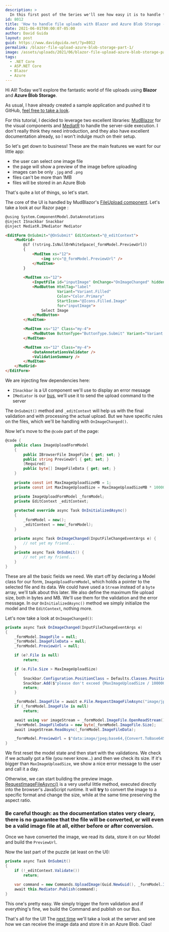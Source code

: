 ```yaml
---
description: >
  In this first post of the Series we'll see how easy it is to handle file uploads with Blazor and Azure Blob Storage in .NET!
id: 8012
title: 'How to handle file uploads with Blazor and Azure Blob Storage - part 1: the UI'
date: 2021-06-01T00:00:07-05:00
author: David Guida
layout: post
guid: https://www.davidguida.net/?p=8012
permalink: /blazor-file-upload-azure-blob-storage-part-1/
image: /assets/uploads/2021/06/blazor-file-upload-azure-blob-storage-part-1.jpg
tags:
  - .NET Core
  - ASP.NET Core
  - Blazor
  - Azure
---
```

Hi All! Today we'll explore the fantastic world of file uploads using **Blazor** and **Azure Blob Storage**.

As usual, I have already created a sample application and pushed it to GitHub, <a href="https://github.com/mizrael/BlazorImageUpload" target="_blank">feel free to take a look</a>.

For this tutorial, I decided to leverage two excellent libraries: <a href="https://mudblazor.com/" target="_blank">MudBlazor</a> for the visual components and <a href="https://github.com/jbogard/MediatR" target="_blank">MediatR</a> to handle the server-side execution. I don't really think they need introduction, and they also have excellent documentation already, so I won't indulge much on their setup.

So let's get down to business! These are the main features we want for our little app:
- the user can select one image file
- the page will show a preview of the image before uploading
- images can be only `.jpg` and `.png`
- files can't be more than 1MB
- files will be stored in an Azure Blob

That's quite a lot of things, so let's start.

The core of the UI is handled by MudBlazor's <a href="https://mudblazor.com/components/fileupload" target="_blank">FileUpload component</a>. Let's take a look at our Razor page :

```html
@using System.ComponentModel.DataAnnotations
@inject ISnackbar Snackbar
@inject MediatR.IMediator Mediator

<EditForm OnSubmit="@OnSubmit" EditContext="@_editContext">
	<MudGrid>
        @if (!string.IsNullOrWhiteSpace(_formModel.PreviewUrl))
        {
            <MudItem xs="12">
                <img src="@_formModel.PreviewUrl" />
            </MudItem>
        }
        
        <MudItem xs="12">
            <InputFile id="inputImage" OnChange="OnImageChanged" hidden accept=".jpg, .jpeg, .png" />
            <MudButton HtmlTag="label"
                       Variant="Variant.Filled"
                       Color="Color.Primary"
                       StartIcon="@Icons.Filled.Image"
                       for="inputImage">
                Select Image
            </MudButton>
        </MudItem>

		<MudItem xs="12" Class="my-4">
			<MudButton ButtonType="ButtonType.Submit" Variant="Variant.Filled" Color="Color.Primary" FullWidth="true">Submit</MudButton>
		</MudItem>

		<MudItem xs="12" Class="my-4">
            <DataAnnotationsValidator />
            <ValidationSummary />
        </MudItem>
	</MudGrid>
</EditForm>
```

We are injecting few dependencies here:
- `ISnackbar` is a UI component we'll use to display an error message
- `IMediator` is our <a href="/cqrs-on-commands-and-validation/" target="_blank">bus</a>, we'll use it to send the upload command to the server

The `OnSubmit()`  method and `_editContext` will help us with the final validation and with processing the actual upload. But we have specific rules on the files, which we'll be handling with `OnImageChanged()`.  

Now let's move to the `@code` part of the page:

```csharp
@code {
    public class ImageUploadFormModel
    {
        public IBrowserFile ImageFile { get; set; }
        public string PreviewUrl { get; set; }
        [Required]
        public byte[] ImageFileData { get; set; }
    }
    
	private const int MaxImageUploadSizeMB = 1;
    private const int MaxImageUploadSize = MaxImageUploadSizeMB * 1000000; //in bytes

	private ImageUploadFormModel _formModel;
    private EditContext _editContext;
    
	protected override async Task OnInitializedAsync()
    {
        _formModel = new();
        _editContext = new(_formModel);
    }

	private async Task OnImageChanged(InputFileChangeEventArgs e) { 
		// not yet my friend...
	}
	private async Task OnSubmit() {
   		// not yet my friend...
    }
}
```
These are all the basic fields we need. We start off by declaring a Model class for our form, `ImageUploadFormModel`, which holds a pointer to the selected file and its data. We could have used a `Stream` instead of a `byte` array, we'll talk about this later. We also define the maximum file upload size, both in bytes and MB. We'll use them for the validation and the error message.
In our `OnInitializedAsync()` method we simply initialize the model and the `EditContext`, nothing more.

Let's now take a look at `OnImageChanged()`:
```csharp
private async Task OnImageChanged(InputFileChangeEventArgs e)
{
	_formModel.ImageFile = null;
    _formModel.ImageFileData = null;
    _formModel.PreviewUrl = null;

    if (e?.File is null)
        return;

    if (e.File.Size > MaxImageUploadSize)
    {
        Snackbar.Configuration.PositionClass = Defaults.Classes.Position.TopCenter;
        Snackbar.Add($"please don't exceed {MaxImageUploadSize / 1000000} MB", Severity.Error);
        return;
    }

    _formModel.ImageFile = await e.File.RequestImageFileAsync("image/jpeg", 200, 200);
    if (_formModel.ImageFile is null)
        return;

    await using var imageStream = _formModel.ImageFile.OpenReadStream();
    _formModel.ImageFileData = new byte[_formModel.ImageFile.Size];
    await imageStream.ReadAsync(_formModel.ImageFileData);

    _formModel.PreviewUrl = $"data:image/jpeg;base64,{Convert.ToBase64String(_formModel.ImageFileData)}";    
}
```
We first reset the model state and then start with the validations. We check if we actually got a file (you never know...) and then we check its size. If it's bigger than `MaxImageUploadSize`, we show a nice error message to the user and call it a day.

Otherwise, we can start building the preview image. <a href="https://docs.microsoft.com/en-us/dotnet/api/microsoft.aspnetcore.components.forms.browserfileextensions.requestimagefileasync?view=aspnetcore-5.0&WT.mc_id=DOP-MVP-5003878" target="_blank">RequestImageFileAsync()</a> is a very useful little method, executed directly into the browser's JavaScript runtime. It will **try** to convert the image to a specific format and change the size, while at the same time preserving the aspect ratio. 

### Be careful though: as the documentation states very cleary, there is no guarantee that the file will be converted, or will even be a valid image file at all, either before or after conversion.

Once we have converted the image, we read its data, store it on our Model and build the `PreviewUrl`.

Now the last part of the puzzle (at least on the UI):

```csharp
private async Task OnSubmit()
{
    if (!_editContext.Validate())    
        return;    

    var command = new Commands.UploadImage(Guid.NewGuid(), _formModel.ImageFileData);
    await this.Mediator.Publish(command);
}
```
This one's pretty easy. We simply trigger the form validation and if everything's fine, we build the Command and publish on our Bus.

That's all for the UI! The <a href="/blazor-file-upload-azure-blob-storage-part-2/" target="_blank">next time</a> we'll take a look at the server and see how we can receive the image data and store it in an Azure Blob. Ciao!
